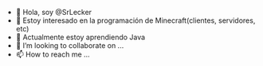 - 👋 Hola, soy @SrLecker
- 👀 Estoy interesado en la programación de Minecraft(clientes, servidores, etc)
- 🌱 Actualmente estoy aprendiendo Java
- 💞️ I’m looking to collaborate on ...
- 📫 How to reach me ...

<!---
SrLecker/SrLecker is a ✨ special ✨ repository because its `README.md` (this file) appears on your GitHub profile.
You can click the Preview link to take a look at your changes.
--->

